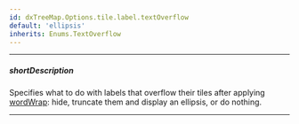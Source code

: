 ```yaml
---
id: dxTreeMap.Options.tile.label.textOverflow
default: 'ellipsis'
inherits: Enums.TextOverflow
---
```

---
##### shortDescription
Specifies what to do with labels that overflow their tiles after applying [wordWrap](/api-reference/10%20UI%20Components/dxTreeMap/1%20Configuration/tile/label/wordWrap.md '/Documentation/ApiReference/UI_Components/dxTreeMap/Configuration/tile/label/#wordWrap'): hide, truncate them and display an ellipsis, or do nothing.

---
<!-- Description goes here -->